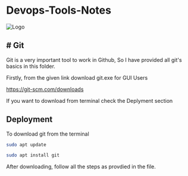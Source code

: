 # Devops-Tools-Notes
![Logo](https://github.com/harshitsahu2311/DevOps-Tools-Notes/blob/main/devops.gif)
## # Git
Git is a very important tool to work in Github, So I have provided  all git's basics in this folder.

Firstly, from the given link download git.exe for GUI Users

https://git-scm.com/downloads

If you want to download from terminal check the Deplyment section 
## Deployment

To download git from the terminal

```bash
sudo apt update
```
```bash
sudo apt install git
```
After downloading, follow all the steps as provdied in the file.
